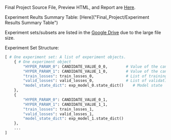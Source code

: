 Final Project Source File, Preview HTML, and Report are [Here](Final_Project).

Experiment Reults Summary Table: [Here]("Final_Project/Experiment Results Summary Table")

Experiment sets/subsets are listed in the [Google Drive](https://drive.google.com/drive/folders/1SpnG2BSAXtR2b4Uza9Y7q3iZ23l2TTU9?usp=sharing) due to the large file size.

Experiment Set Structure:
```python
[ # One experiment set: A list of experiment objects.
    { # One experiment object
        "HYPER_PARAM_0": CANDIDATE_VALUE_0_0,        # Value of the candidate of the first hyper-param
        "HYPER_PARAM_1": CANDIDATE_VALUE_1_0,        # Value of the candidate of the second hyper-param
        "train_losses": train_losses_0,              # List of training losses over epochs
        "valid_losses": valid_losses_0,              # List of validation losses over epochs
        "model_state_dict": exp_model_0.state_dict()    # Model state
    },
    {
        "HYPER_PARAM_0": CANDIDATE_VALUE_0_1,
        "HYPER_PARAM_1": CANDIDATE_VALUE_1_1,
        "train_losses": train_losses_1,
        "valid_losses": valid_losses_1,
        "model_state_dict": exp_model_1.state_dict()
    },
    ...
]

```
